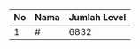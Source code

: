 | No | Nama            | Jumlah Level |
|----|-----------------|--------------|
| 1  | #    |    6832        |
